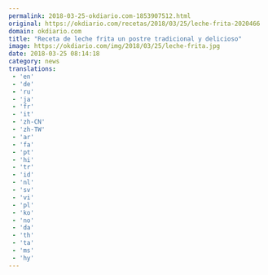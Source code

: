 ```yaml
---
permalink: 2018-03-25-okdiario.com-1853907512.html
original: https://okdiario.com/recetas/2018/03/25/leche-frita-2020466
domain: okdiario.com
title: "Receta de leche frita un postre tradicional y delicioso"
image: https://okdiario.com/img/2018/03/25/leche-frita.jpg
date: 2018-03-25 08:14:18
category: news
translations: 
 - 'en'
 - 'de'
 - 'ru'
 - 'ja'
 - 'fr'
 - 'it'
 - 'zh-CN'
 - 'zh-TW'
 - 'ar'
 - 'fa'
 - 'pt'
 - 'hi'
 - 'tr'
 - 'id'
 - 'nl'
 - 'sv'
 - 'vi'
 - 'pl'
 - 'ko'
 - 'no'
 - 'da'
 - 'th'
 - 'ta'
 - 'ms'
 - 'hy'
---
```


